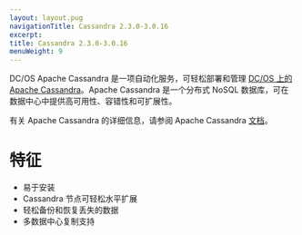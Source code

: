 ```yaml
---
layout: layout.pug
navigationTitle: Cassandra 2.3.0-3.0.16
excerpt:
title: Cassandra 2.3.0-3.0.16
menuWeight: 9
---
```


DC/OS Apache Cassandra 是一项自动化服务，可轻松部署和管理 [DC/OS 上的 Apache Cassandra](https://mesosphere.com/product/)。Apache Cassandra 是一个分布式 NoSQL 数据库，可在数据中心中提供高可用性、容错性和可扩展性。

有关 Apache Cassandra 的详细信息，请参阅 Apache Cassandra [文档](http://cassandra.apache.org/doc/latest/)。

# 特征

* 易于安装
* Cassandra 节点可轻松水平扩展
* 轻松备份和恢复丢失的数据
* 多数据中心复制支持
